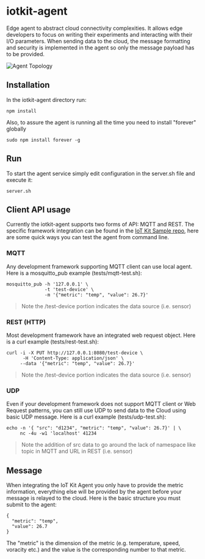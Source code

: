 # iotkit-agent

Edge agent to abstract cloud connectivity complexities. It allows edge developers to focus on writing their experiments and interacting with their I/O parameters. When sending data to the cloud, the message formatting and security is implemented in the agent so only the message payload has to be provided.   

![Agent Topology](../master/images/agent-topo.png?raw=true)

## Installation

In the iotkit-agent directory run:

    npm install
    
Also, to assure the agent is running all the time you need to install "forever" globally

    sudo npm install forever -g
    
## Run

To start the agent service simply edit configuration in the server.sh file and execute it:

    server.sh
    
## Client API usage

Currently the iotkit-agent supports two forms of API: MQTT and REST. The specific framework integration can be found in the [IoT Kit Sample repo](https://github.com/enableiot/iotkit-samples), here are some quick ways you can test the agent from command line.

### MQTT

Any development framework supporting MQTT client can use local agent. Here is a mosquitto_pub example (tests/mqtt-test.sh):

    mosquitto_pub -h '127.0.0.1' \
                  -t 'test-device' \
                  -m '{"metric": "temp", "value": 26.7}'
                  
> Note the /test-device portion indicates the data source (i.e. sensor)

### REST (HTTP)

Most development framework have an integrated web request object. Here is a curl example (tests/rest-test.sh):

    curl -i -X PUT http://127.0.0.1:8080/test-device \
    	  -H 'Content-Type: application/json' \
         --data '{"metric": "temp", "value": 26.7}' 
         
> Note the /test-device portion indicates the data source (i.e. sensor)

### UDP

Even if your development framework does not support MQTT client or Web Request patterns, you can still use UDP to send data to the Cloud using basic UDP message. Here is a curl example (tests/udp-test.sh):

    echo -n '{ "src": "d1234", "metric": "temp", "value": 26.7}' | \
         nc -4u -w1 'localhost' 41234
         
> Note the addition of src data to go around the lack of namespace like topic in MQTT and URL in REST (i.e. sensor)

## Message

When integrating the IoT Kit Agent you only have to provide the metric information, everything else will be provided by the agent before your message is relayed to the cloud. Here is the basic structure you must submit to the agent:

    {
      "metric": "temp", 
      "value": 26.7
    }
    
The "metric" is the dimension of the metric (e.g. temperature, speed, voracity etc.) and the value is the corresponding number to that metric.
